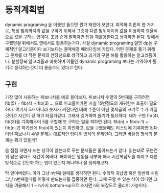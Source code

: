 # 동적계획법
dynamic programing 음 이름만 들으면 뭔가 재밌어 보인다. 최적화 이론의 한 가지로, 특정 범위까지의 값을 구하기 위해서 그것과 다른 범위까지의 값을 이용하여 효율적으로 값을 구하는 법이다.
조금 쉽게 말하자면 답을 재활용한다고 생각하면 된다. 앞에서 구했던걸 뒤에서도 옆에서도 활용하는거다. 사실 dynamic programing 일명 dp는 구체적인 알고리즘이다 보기보다는 물제해결 패러다임에 가깝다. 어떤 문제를 풀기 위해 그 문제를 더 작은 문제의 연장선으로 생각하고 과거의 구한 해를 활용하는 알고리즘이다. 분할정복 알고리즘과 비슷하며 이름인 dynamic programing 보다는 기억하며 풀기로 생각하는것이 더 좋을수도 있다고 한다.

## 구현
가장 많이 사용하는 피보나치를 예로 들어보자. 피보나치 수열의 5번재를 구하려면 fib(5) = fib(4) + fib(3) ... 으로 파고들어가면 사실 15번정도의 재귀함수 호출이 필요하다. 여기서 5가 아니라 숫자가 커진다면 비례 수준이 아닌 몇제곱의 크기로 수가 커질것이고 시간이 펑 하고 터질거같다. 그래서 깅거하며 풀기가 필요하다. 내가 구한 fib(4), fib(3)을 기록해두어 5를 구할때 또 구하는 일을 피하면 된다. fib(n) = fib(n-1) + fib(n-2) 하기전에 fib(n)이 있는지 확인하고, 값을 구했을때도 리스트에 기록하면 된다. 이런 피보나치 수열 문제는 대표적인 탑다운 방식의 문제인다. 그러면 바텀업 형식의 문제는 뭐가 있을까?

음 점점 하면서 드는 생각이 읽는대로 푸는 문제들은 줄어드는거 같다. 읽는대로 푸는건 뭐 답은 맞아도 시간이 에바다. 해야하는 행동을 세부화 해서 시간복잡도를 따지고 다른 방식으로 간단화 하는 법이 있는지 하나하나 잘 정리해보자.

딱 알아버렸다. 이거 그냥 n번째 일때를 생각하면 된다. 수학적 귀납법 혹은 일반화 처럼 그냥 n번째일때를 어떻게 만드는지를 집중하면 된다. 그때 구할 수 있는 식이 있다면 그 식을 이용해서 1 ~ n가지 bottom-up으로 조지면 n의 복잡도로 클리어 가능이다.